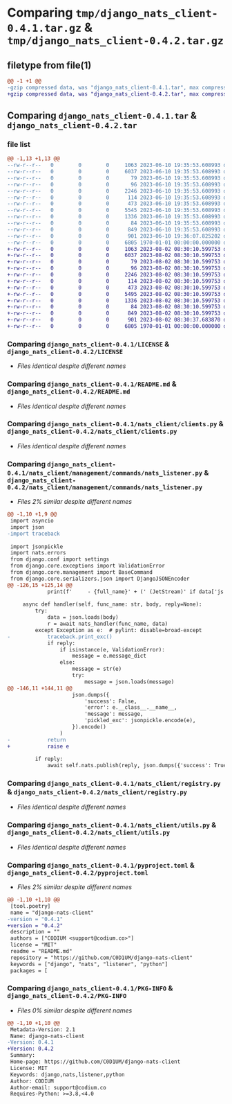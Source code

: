 # Comparing `tmp/django_nats_client-0.4.1.tar.gz` & `tmp/django_nats_client-0.4.2.tar.gz`

## filetype from file(1)

```diff
@@ -1 +1 @@
-gzip compressed data, was "django_nats_client-0.4.1.tar", max compression
+gzip compressed data, was "django_nats_client-0.4.2.tar", max compression
```

## Comparing `django_nats_client-0.4.1.tar` & `django_nats_client-0.4.2.tar`

### file list

```diff
@@ -1,13 +1,13 @@
--rw-r--r--   0        0        0     1063 2023-06-10 19:35:53.608993 django_nats_client-0.4.1/LICENSE
--rw-r--r--   0        0        0     6037 2023-06-10 19:35:53.608993 django_nats_client-0.4.1/README.md
--rw-r--r--   0        0        0       79 2023-06-10 19:35:53.608993 django_nats_client-0.4.1/nats_client/__init__.py
--rw-r--r--   0        0        0       96 2023-06-10 19:35:53.608993 django_nats_client-0.4.1/nats_client/apps.py
--rw-r--r--   0        0        0     2246 2023-06-10 19:35:53.608993 django_nats_client-0.4.1/nats_client/clients.py
--rw-r--r--   0        0        0      114 2023-06-10 19:35:53.608993 django_nats_client-0.4.1/nats_client/exceptions.py
--rw-r--r--   0        0        0      473 2023-06-10 19:35:53.608993 django_nats_client-0.4.1/nats_client/handlers.py
--rw-r--r--   0        0        0     5545 2023-06-10 19:35:53.608993 django_nats_client-0.4.1/nats_client/management/commands/nats_listener.py
--rw-r--r--   0        0        0     1336 2023-06-10 19:35:53.608993 django_nats_client-0.4.1/nats_client/registry.py
--rw-r--r--   0        0        0       84 2023-06-10 19:35:53.608993 django_nats_client-0.4.1/nats_client/types.py
--rw-r--r--   0        0        0      849 2023-06-10 19:35:53.608993 django_nats_client-0.4.1/nats_client/utils.py
--rw-r--r--   0        0        0      901 2023-06-10 19:36:07.825202 django_nats_client-0.4.1/pyproject.toml
--rw-r--r--   0        0        0     6805 1970-01-01 00:00:00.000000 django_nats_client-0.4.1/PKG-INFO
+-rw-r--r--   0        0        0     1063 2023-08-02 08:30:10.599753 django_nats_client-0.4.2/LICENSE
+-rw-r--r--   0        0        0     6037 2023-08-02 08:30:10.599753 django_nats_client-0.4.2/README.md
+-rw-r--r--   0        0        0       79 2023-08-02 08:30:10.599753 django_nats_client-0.4.2/nats_client/__init__.py
+-rw-r--r--   0        0        0       96 2023-08-02 08:30:10.599753 django_nats_client-0.4.2/nats_client/apps.py
+-rw-r--r--   0        0        0     2246 2023-08-02 08:30:10.599753 django_nats_client-0.4.2/nats_client/clients.py
+-rw-r--r--   0        0        0      114 2023-08-02 08:30:10.599753 django_nats_client-0.4.2/nats_client/exceptions.py
+-rw-r--r--   0        0        0      473 2023-08-02 08:30:10.599753 django_nats_client-0.4.2/nats_client/handlers.py
+-rw-r--r--   0        0        0     5495 2023-08-02 08:30:10.599753 django_nats_client-0.4.2/nats_client/management/commands/nats_listener.py
+-rw-r--r--   0        0        0     1336 2023-08-02 08:30:10.599753 django_nats_client-0.4.2/nats_client/registry.py
+-rw-r--r--   0        0        0       84 2023-08-02 08:30:10.599753 django_nats_client-0.4.2/nats_client/types.py
+-rw-r--r--   0        0        0      849 2023-08-02 08:30:10.599753 django_nats_client-0.4.2/nats_client/utils.py
+-rw-r--r--   0        0        0      901 2023-08-02 08:30:37.683870 django_nats_client-0.4.2/pyproject.toml
+-rw-r--r--   0        0        0     6805 1970-01-01 00:00:00.000000 django_nats_client-0.4.2/PKG-INFO
```

### Comparing `django_nats_client-0.4.1/LICENSE` & `django_nats_client-0.4.2/LICENSE`

 * *Files identical despite different names*

### Comparing `django_nats_client-0.4.1/README.md` & `django_nats_client-0.4.2/README.md`

 * *Files identical despite different names*

### Comparing `django_nats_client-0.4.1/nats_client/clients.py` & `django_nats_client-0.4.2/nats_client/clients.py`

 * *Files identical despite different names*

### Comparing `django_nats_client-0.4.1/nats_client/management/commands/nats_listener.py` & `django_nats_client-0.4.2/nats_client/management/commands/nats_listener.py`

 * *Files 2% similar despite different names*

```diff
@@ -1,10 +1,9 @@
 import asyncio
 import json
-import traceback
 
 import jsonpickle
 import nats.errors
 from django.conf import settings
 from django.core.exceptions import ValidationError
 from django.core.management import BaseCommand
 from django.core.serializers.json import DjangoJSONEncoder
@@ -126,15 +125,14 @@
             print(f'     - {full_name}' + (' (JetStream)' if data['js'] else ''))
 
     async def handler(self, func_name: str, body, reply=None):
         try:
             data = json.loads(body)
             r = await nats_handler(func_name, data)
         except Exception as e:  # pylint: disable=broad-except
-            traceback.print_exc()
             if reply:
                 if isinstance(e, ValidationError):
                     message = e.message_dict
                 else:
                     message = str(e)
                     try:
                         message = json.loads(message)
@@ -146,11 +144,11 @@
                     json.dumps({
                         'success': False,
                         'error': e.__class__.__name__,
                         'message': message,
                         'pickled_exc': jsonpickle.encode(e),
                     }).encode()
                 )
-            return
+            raise e
 
         if reply:
             await self.nats.publish(reply, json.dumps({'success': True, 'result': r}, cls=DjangoJSONEncoder).encode())
```

### Comparing `django_nats_client-0.4.1/nats_client/registry.py` & `django_nats_client-0.4.2/nats_client/registry.py`

 * *Files identical despite different names*

### Comparing `django_nats_client-0.4.1/nats_client/utils.py` & `django_nats_client-0.4.2/nats_client/utils.py`

 * *Files identical despite different names*

### Comparing `django_nats_client-0.4.1/pyproject.toml` & `django_nats_client-0.4.2/pyproject.toml`

 * *Files 2% similar despite different names*

```diff
@@ -1,10 +1,10 @@
 [tool.poetry]
 name = "django-nats-client"
-version = "0.4.1"
+version = "0.4.2"
 description = ""
 authors = ["CODIUM <support@codium.co>"]
 license = "MIT"
 readme = "README.md"
 repository = "https://github.com/C0D1UM/django-nats-client"
 keywords = ["django", "nats", "listener", "python"]
 packages = [
```

### Comparing `django_nats_client-0.4.1/PKG-INFO` & `django_nats_client-0.4.2/PKG-INFO`

 * *Files 0% similar despite different names*

```diff
@@ -1,10 +1,10 @@
 Metadata-Version: 2.1
 Name: django-nats-client
-Version: 0.4.1
+Version: 0.4.2
 Summary: 
 Home-page: https://github.com/C0D1UM/django-nats-client
 License: MIT
 Keywords: django,nats,listener,python
 Author: CODIUM
 Author-email: support@codium.co
 Requires-Python: >=3.8,<4.0
```

